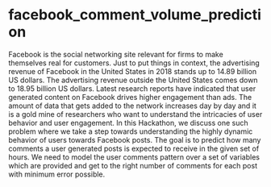 # facebook_comment_volume_prediction
Facebook is the social networking site relevant for firms to make themselves real for customers. Just to put things in context, the advertising revenue of Facebook in the United States in 2018 stands up to 14.89 billion US dollars. The advertising revenue outside the United States comes down to 18.95 billion US dollars. Latest research reports have indicated that user generated content on Facebook drives higher engagement than ads. The amount of data that gets added to the network increases day by day and it is a gold mine of researchers who want to understand the intricacies of user behavior and user engagement. In this Hackathon, we discuss one such problem where we take a step towards understanding the highly dynamic behavior of users towards Facebook posts.
The goal is to predict how many comments a user generated posts is expected to receive in the given set of hours. We need to model the user comments pattern over a set of variables which are provided and get to the right number of comments for each post with minimum error possible. 
